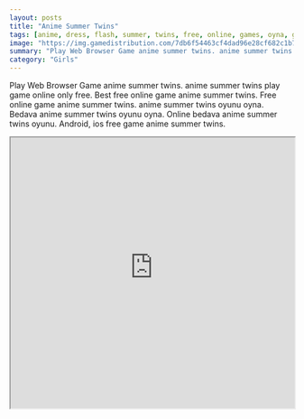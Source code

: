 ```yaml
---
layout: posts
title: "Anime Summer Twins"
tags: [anime, dress, flash, summer, twins, free, online, games, oyna, game, free, games, play, play, games]
image: "https://img.gamedistribution.com/7db6f54463cf4dad96e28cf682c1b708.jpg"
summary: "Play Web Browser Game anime summer twins. anime summer twins play game online only free. Best free online game anime summer twins. Free online game anime summer twins. anime summer twins oyunu oyna. Bedava anime summer twins oyunu oyna. Online bedava anime summer twins oyunu. Android, ios free game anime summer twins."
category: "Girls"
---
```


Play Web Browser Game anime summer twins. anime summer twins play game online only free. Best free online game anime summer twins. Free online game anime summer twins. anime summer twins oyunu oyna. Bedava anime summer twins oyunu oyna. Online bedava anime summer twins oyunu. Android, ios free game anime summer twins.

<iframe width="100%" height="480px;" src="https://flash.gamedistribution.com?game=7db6f54463cf4dad96e28cf682c1b708"></iframe>